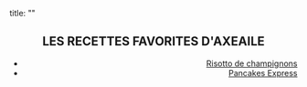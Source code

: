title: ""
<div style="position: fixed; top: 0; left: 0; width: 200px; height: 100vh; background-image: url('photocuisine.jpeg');">
</div>
<div style="position: fixed; top: 0; right: 0; width: 200px; height: 100vh; background-image: url('photocuisine.jpeg');">
</div>

<div style="text-align: center;">
  <h2>LES RECETTES FAVORITES D'AXEAILE</h2>
</div>

<div style="text-align: right;">
  
 - [Risotto de champignons][id]
 - [Pancakes Express][id1]

 </div>
   
[id]: risotto.md
[id1]: pancakesexpress.md
